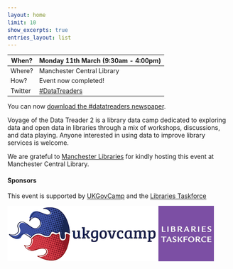 ```yaml
---
layout: home
limit: 10
show_excerpts: true
entries_layout: list
---
```


| When? | Monday 11th March (9:30am - 4:00pm) |
| ---- | ------- |
| Where? | Manchester Central Library |
| How? | Event now completed! |
| Twitter | [#DataTreaders](https://twitter.com/search?q=%23datatreaders) |

You can now [download the #datatreaders newspaper](https://github.com/LibrariesHacked/data-treaders-library-map/raw/master/assets/DataTreaders2Newspaper.pdf).

Voyage of the Data Treader 2 is a library data camp dedicated to exploring data and open data in libraries through a mix of workshops, discussions, and data playing. Anyone interested in using data to improve library services is welcome.

We are grateful to [Manchester Libraries](https://www.manchester.gov.uk/libraries) for kindly hosting this event at Manchester Central Library.

#### Sponsors 

This event is supported by [UKGovCamp](https://www.ukgovcamp.com/) and the [Libraries Taskforce](https://www.gov.uk/government/groups/libraries-taskforce) 

![UKGovCamp logo](https://github.com/LibrariesHacked/data-treaders-library-map/raw/master/assets/2014to16-logo.png)
![Libraries Taskforce logo](https://raw.githubusercontent.com/LibrariesHacked/data-treaders-library-map/master/assets/Untitled%20design%20(24).png)
